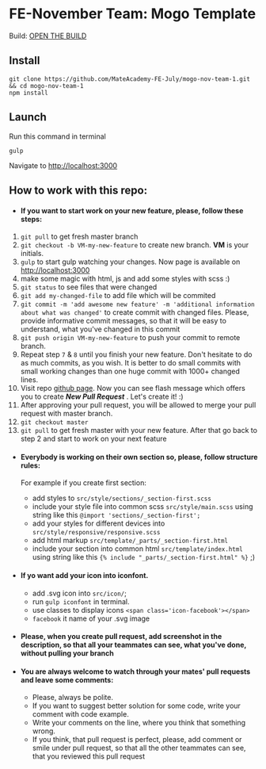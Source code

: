 FE-November Team: Mogo Template
===============
Build: [OPEN THE BUILD](https://witflash.github.io/mogo-nov-team-1/)


Install
-----------------
```
git clone https://github.com/MateAcademy-FE-July/mogo-nov-team-1.git && cd mogo-nov-team-1
npm install
```

Launch
-------
Run this command in terminal
```
gulp
```
Navigate to [http://localhost:3000](http://localhost:3000)

How to work with this repo:
---------------------------

* #### If you want to start work on your new feature, please, follow these steps:
1. `git pull` to get fresh master branch
2. `git checkout -b VM-my-new-feature` to create new branch. ****VM**** is your initials.
3. `gulp` to start gulp watching your changes. Now page is available on [http://localhost:3000](http://localhost:3000)
4. make some magic with html, js and add some styles with scss :)
5. `git status` to see files that were changed
6. `git add my-changed-file` to add file which will be commited
7. `git commit -m 'add awesome new feature' -m 'additional information about what was changed'` to create commit with changed files. Please, provide informative commit messages, so that it will be easy to understand, what you've changed in this commit
8. `git push origin VM-my-new-feature` to push your commit to remote branch.
9. Repeat step `7` & `8` until you finish your new feature. Don't hesitate to do as much commits, as you wish. It is better to do small commits with small working changes than one huge commit with 1000+ changed lines.
10. Visit repo [github page](https://github.com/MateAcademy-FE-July/mogo-nov-team-1). Now you can see flash message which offers you to create *****New Pull Request***** . Let's create it! :) 
11. After approving your pull request, you will be allowed to merge your pull request with master branch. 
12. `git checkout master`
13. `git pull` to get fresh master with your new feature. After that go back to step 2 and start to work on your next feature

* #### Everybody is working on their own section so, please, follow structure rules:

  For example if you create first section:
    * add styles to `src/style/sections/_section-first.scss`
    * include your style file into common scss `src/style/main.scss` using string like this `@import 'sections/_section-first';`
    * add your styles for different devices into `src/style/responsive/responsive.scss`
    * add html markup `src/template/_parts/_section-first.html`
    * include your section into common html `src/template/index.html` using string like this `{% include "_parts/_section-first.html" %}` ;)

* #### If yo want add your icon into iconfont.
    * add .svg icon into `src/icon/`;
    * run `gulp iconfont` in terminal.
    * use classes to display icons `<span class='icon-facebook'></span>`
    * `facebook` it name of your .svg image

* #### Please, when you create pull request, add screenshot in the description, so that all your teammates can see, what you've done, without pulling your branch  

* #### You are always welcome to watch through your mates' pull requests and leave some comments:
  * Please, always be polite. 
  * If you want to suggest better solution for some code, write your comment with code example.
  * Write your comments on the line, where you think that something wrong. 
  * If you think, that pull request is perfect, please, add comment or smile under pull request, so that all the other teammates can see, that you reviewed this pull request
